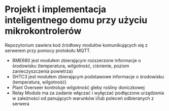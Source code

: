 # Projekt i implementacja inteligentnego domu przy użyciu mikrokontrolerów

Repozytorium zawiera kod źródłowy modułów komunikujących się z serwerem przy pomocy protokołu MQTT.
- BME680 jest modułem zbierającym rozszerzone informacje o środowisku (temperatura, wilgotność, ciśnienie, poziom zanieczyszczenia powietrza)
- SHTC3 jest modułem zbierającym podstawowe informacje o środowisku (temperatura, wilgotność)
- Plant Overseer kontroluje wilgotność gleby rośliny doniczkowej
- Relay Module ma za zadanie włączać i wyłączać podłączone urządzenia w zależności od panujących warunków i/lub poleceń odbieranych z serwera
